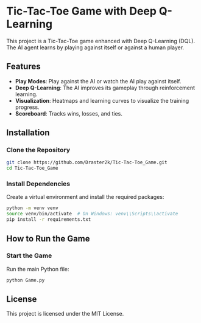 # Tic-Tac-Toe Game with Deep Q-Learning

This project is a Tic-Tac-Toe game enhanced with Deep Q-Learning (DQL). The AI agent learns by playing against itself or against a human player.

## Features

- **Play Modes**: Play against the AI or watch the AI play against itself.
- **Deep Q-Learning**: The AI improves its gameplay through reinforcement learning.
- **Visualization**: Heatmaps and learning curves to visualize the training progress.
- **Scoreboard**: Tracks wins, losses, and ties.

## Installation

### Clone the Repository

```bash
git clone https://github.com/Draster2k/Tic-Tac-Toe_Game.git
cd Tic-Tac-Toe_Game
```

### Install Dependencies

Create a virtual environment and install the required packages:

```bash
python -m venv venv
source venv/bin/activate  # On Windows: venv\\Scripts\\activate
pip install -r requirements.txt
```

## How to Run the Game

### Start the Game

Run the main Python file:

```bash
python Game.py
```

## License

This project is licensed under the MIT License.